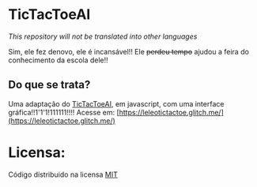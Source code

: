 # TicTacToeAI
_This repository will not be translated into other languages_

Sim, ele fez denovo, ele é incansável!! Ele ~~perdeu tempo~~ ajudou a feira do conhecimento da escola dele!!

## Do que se trata?
Uma adaptação do [TicTacToeAI](https://codeberg.org/LeoPato/TicTacToeAI), em javascript, com uma interface gráfica!!1'1'1!111111!!!!
Acesse em: [https://leleotictactoe.glitch.me/](https://leleotictactoe.glitch.me/)

# Licensa:
Código distribuido na licensa [MIT](https://codeberg.org/LeoPato/TicTacToeUI/src/branch/main/LICENSE)